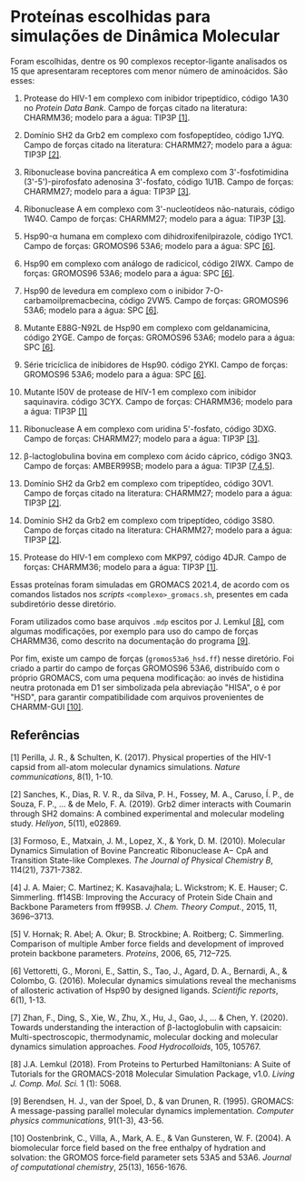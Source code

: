 Proteínas escolhidas para simulações de Dinâmica Molecular
==========================================================

Foram escolhidas, dentre os 90 complexos receptor-ligante analisados
os 15 que apresentaram receptores com menor número de aminoácidos. São esses:

1. Protease do HIV-1 em complexo com inibidor tripeptídico,
   código 1A30 no _Protein Data Bank_. Campo de forças citado na
   literatura: CHARMM36; modelo para a água: TIP3P [[1]](#1).

2. Domínio SH2 da Grb2 em complexo com fosfopeptídeo,
   código 1JYQ. Campo de forças citado na literatura: CHARMM27;
   modelo para a água: TIP3P [[2]](#2).

3. Ribonuclease bovina pancreática A em complexo com 3'-fosfotimidina
   (3'-5')-pirofosfato adenosina 3'-fosfato, código 1U1B. Campo de forças:
   CHARMM27; modelo para a água: TIP3P [[3]](#3).

4. Ribonuclease A em complexo com 3'-nucleotídeos não-naturais, código 1W4O. Campo
   de forças: CHARMM27; modelo para a água: TIP3P [[3]](#3).

5. Hsp90-α humana em complexo com dihidroxifenilpirazole, código  1YC1. Campo
   de forças: GROMOS96 53A6; modelo para a água: SPC [[6]](#6).

6. Hsp90 em complexo com análogo de radicicol, código 2IWX. Campo
   de forças: GROMOS96 53A6; modelo para a água: SPC [[6]](#6).

7. Hsp90 de levedura em complexo com o inibidor 7-O-carbamoilpremacbecina,
   código 2VW5. Campo de forças: GROMOS96 53A6; modelo para a água: SPC [[6]](#6).

8. Mutante E88G-N92L de Hsp90 em complexo com geldanamicina,
   código 2YGE. Campo de forças: GROMOS96 53A6; modelo para a água: SPC [[6]](#6).

9. Série tricíclica de inibidores de Hsp90.
   código 2YKI. Campo de forças: GROMOS96 53A6; modelo para a água: SPC [[6]](#6).

10. Mutante I50V de protease de HIV-1 em complexo com inibidor saquinavira.
   código 3CYX. Campo de forças: CHARMM36; modelo para a água: TIP3P [[1]](#1)

11. Ribonuclease A em complexo com uridina 5'-fosfato, código 3DXG.
   Campo de forças: CHARMM27; modelo para a água: TIP3P [[3]](#3).

12. β-lactoglobulina bovina em complexo com ácido cáprico, código 3NQ3.
   Campo de forças: AMBER99SB; modelo para a água: TIP3P [[7](#7),[4](#4),[5](#5)].

13. Domínio SH2 da Grb2 em complexo com tripeptídeo, código 3OV1. Campo de
   forças citado na literatura: CHARMM27; modelo para a água: TIP3P [[2]](#2).

14. Domínio SH2 da Grb2 em complexo com tripeptídeo, código 3S8O. Campo de
   forças citado na literatura: CHARMM27; modelo para a água: TIP3P [[2]](#2).

15. Protease do HIV-1 em complexo com MKP97, código 4DJR. Campo de forças:
   CHARMM36; modelo para a água: TIP3P [[1]](#1).

Essas proteínas foram simuladas em GROMACS 2021.4, de acordo com os
comandos listados nos _scripts_ `<complexo>_gromacs.sh`, presentes
em cada subdiretório desse diretório.

Foram utilizados como base arquivos `.mdp` escitos por J. Lemkul [[8]](#8),
com algumas modificações, por exemplo para uso do campo de forças CHARMM36,
como descrito na documentação do programa [[9]](#9).

Por fim, existe um campo de forças (`gromos53a6_hsd.ff`) nesse diretório.
Foi criado a partir do campo de forças GROMOS96 53A6, distribuído com o
próprio GROMACS, com uma pequena modificação: ao invés de histidina neutra
protonada em D1 ser simbolizada pela abreviação "HISA", o é por "HSD", para
garantir compatibilidade com arquivos provenientes de CHARMM-GUI [[10]](#10).


Referências
-----------

<a id="1">[1]</a>
Perilla, J. R., & Schulten, K. (2017). Physical properties of the
HIV-1 capsid from all-atom molecular dynamics simulations.
_Nature communications_, 8(1), 1-10.

<a id="2">[2]</a>
Sanches, K., Dias, R. V. R., da Silva, P. H., Fossey, M. A., Caruso, Í. P.,
de Souza, F. P., ... & de Melo, F. A. (2019). Grb2 dimer interacts with
Coumarin through SH2 domains: A combined experimental and molecular
modeling study. _Heliyon_, 5(11), e02869.

<a id="3">[3]</a>
Formoso, E., Matxain, J. M., Lopez, X., & York, D. M. (2010). Molecular
Dynamics Simulation of Bovine Pancreatic Ribonuclease A− CpA and Transition
State-like Complexes. _The Journal of Physical Chemistry B_, 114(21), 7371-7382.

<a id="4">[4]</a>
J. A. Maier; C. Martinez; K. Kasavajhala; L. Wickstrom; K. E. Hauser; C.
Simmerling. ff14SB: Improving the Accuracy of Protein Side Chain and Backbone
Parameters from ff99SB. _J. Chem. Theory Comput._, 2015, 11, 3696–3713.

<a id="5">[5]</a>
V. Hornak; R. Abel; A. Okur; B. Strockbine; A. Roitberg; C. Simmerling.
Comparison of multiple Amber force fields and development of improved
protein backbone parameters. _Proteins_, 2006, 65, 712–725.

<a id="6">[6]</a>
Vettoretti, G., Moroni, E., Sattin, S., Tao, J., Agard, D. A., Bernardi, A., &
Colombo, G. (2016). Molecular dynamics simulations reveal the mechanisms of
allosteric activation of Hsp90 by designed ligands. _Scientific reports_,
6(1), 1-13.

<a id="7">[7]</a>
Zhan, F., Ding, S., Xie, W., Zhu, X., Hu, J., Gao, J., ... & Chen, Y. (2020).
Towards understanding the interaction of β-lactoglobulin with capsaicin:
Multi-spectroscopic, thermodynamic, molecular docking and molecular dynamics
simulation approaches. _Food Hydrocolloids_, 105, 105767.

<a id="8">[8]</a>
J.A. Lemkul (2018). From Proteins to Perturbed Hamiltonians: A Suite of
Tutorials for the GROMACS-2018 Molecular Simulation Package, v1.0. _Living
J. Comp. Mol. Sci._ 1 (1): 5068.

<a id="9">[9]</a>
Berendsen, H. J., van der Spoel, D., & van Drunen, R. (1995). GROMACS: A
message-passing parallel molecular dynamics implementation. _Computer physics
communications_, 91(1-3), 43-56.

<a id="10">[10]</a>
Oostenbrink, C., Villa, A., Mark, A. E., & Van Gunsteren, W. F. (2004).
A biomolecular force field based on the free enthalpy of hydration and
solvation: the GROMOS force‐field parameter sets 53A5 and 53A6. _Journal
of computational chemistry_, 25(13), 1656-1676.

